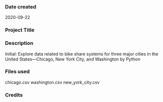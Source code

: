 ### Date created
2020-09-22

### Project Title


### Description
Initial:
Explore data related to bike share systems for three major cities in the United States—Chicago, New York City, and Washington by Python

### Files used
chicago.csv
washington.csv
new_york_city.csv

### Credits
#
